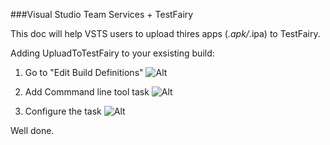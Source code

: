###Visual Studio Team Services + TestFairy

This doc will help VSTS users to upload thires apps (*.apk/*.ipa) to TestFairy.


Adding UpluadToTestFairy to your exsisting build:

1. Go to "Edit Build Definitions"
  ![Alt](https://github.com/testfairy/docs/blob/feat-vsts/img/integrations/vsts/Edit%20Build%20Definitions.png?raw=true)
  
2. Add Commmand line tool task
  ![Alt](https://github.com/testfairy/docs/blob/feat-vsts/img/integrations/vsts/add%20command%20line%20task.png?raw=true)

3. Configure the task
  ![Alt](https://github.com/testfairy/docs/blob/feat-vsts/img/integrations/vsts/Configure%20the%20task.png?raw=true)
  
Well done.
